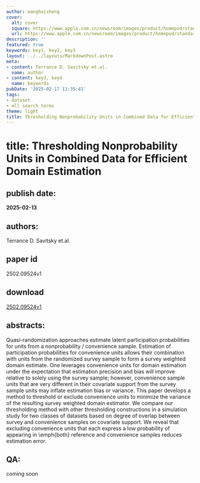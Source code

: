 ```yaml
---
author: wanghaisheng
cover:
  alt: cover
  square: https://www.apple.com.cn/newsroom/images/product/homepod/standard/Apple-HomePod-hero-230118_big.jpg.large_2x.jpg
  url: https://www.apple.com.cn/newsroom/images/product/homepod/standard/Apple-HomePod-hero-230118_big.jpg.large_2x.jpg
description: ''
featured: true
keywords: key1, key2, key3
layout: ../../layouts/MarkdownPost.astro
meta:
- content: Terrance D. Savitsky et.al.
  name: author
- content: key3, key4
  name: keywords
pubDate: '2025-02-17 11:35:41'
tags:
- dataset
- all search terms
theme: light
title: Thresholding Nonprobability Units in Combined Data for Efficient Domain Estimation
---
```


# title: Thresholding Nonprobability Units in Combined Data for Efficient Domain Estimation 
## publish date: 
**2025-02-13** 
## authors: 
  Terrance D. Savitsky et.al. 
## paper id
2502.09524v1
## download
[2502.09524v1](http://arxiv.org/abs/2502.09524v1)
## abstracts:
Quasi-randomization approaches estimate latent participation probabilities for units from a nonprobability / convenience sample. Estimation of participation probabilities for convenience units allows their combination with units from the randomized survey sample to form a survey weighted domain estimate. One leverages convenience units for domain estimation under the expectation that estimation precision and bias will improve relative to solely using the survey sample; however, convenience sample units that are very different in their covariate support from the survey sample units may inflate estimation bias or variance. This paper develops a method to threshold or exclude convenience units to minimize the variance of the resulting survey weighted domain estimator. We compare our thresholding method with other thresholding constructions in a simulation study for two classes of datasets based on degree of overlap between survey and convenience samples on covariate support. We reveal that excluding convenience units that each express a low probability of appearing in \emph{both} reference and convenience samples reduces estimation error.
## QA:
coming soon
